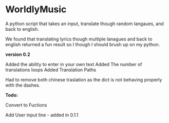 # WorldlyMusic
 A python script that takes an input, translate though random langaues, and back to english.
 
 We found that translating lyrics though multiple lanagues and back to english returned a fun result so I though I should brush up on my python.
 
 
**version 0.2**

Added the ability to enter in your own text
Added The number of translations loops
Added Translation Paths

Had to remove both chinese traslation as the dict is not behaving properly with the dashes.


**Todo:** 

Convert to Fuctions

Add User input line - added in 0.1.1
